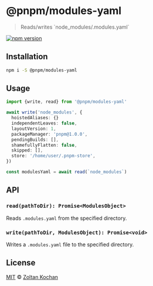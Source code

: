 # @pnpm/modules-yaml

> Reads/writes \`node_modules/.modules.yaml\`

<!--@shields('npm')-->
[![npm version](https://img.shields.io/npm/v/@pnpm/modules-yaml.svg)](https://www.npmjs.com/package/@pnpm/modules-yaml)
<!--/@-->

## Installation

```sh
npm i -S @pnpm/modules-yaml
```

## Usage

```ts
import {write, read} from '@pnpm/modules-yaml'

await write('node_modules', {
  hoistedAliases: {}
  independentLeaves: false,
  layoutVersion: 1,
  packageManager: 'pnpm@1.0.0',
  pendingBuilds: [],
  shamefullyFlatten: false,
  skipped: [],
  store: '/home/user/.pnpm-store',
})

const modulesYaml = await read(`node_modules`)
```

## API

### `read(pathToDir): Promise<ModulesObject>`

Reads `.modules.yaml` from the specified directory.

### `write(pathToDir, ModulesObject): Promise<void>`

Writes a `.modules.yaml` file to the specified directory.

## License

[MIT](./LICENSE) © [Zoltan Kochan](https://www.kochan.io/)
